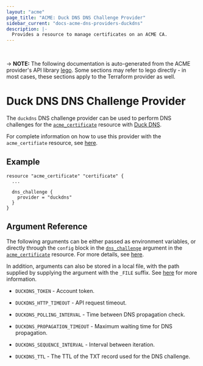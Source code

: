 ```yaml
---
layout: "acme"
page_title: "ACME: Duck DNS DNS Challenge Provider"
sidebar_current: "docs-acme-dns-providers-duckdns"
description: |-
  Provides a resource to manage certificates on an ACME CA.
---
```

<br>

-> **NOTE:** The following documentation is auto-generated from the
ACME provider's API library [lego](https://go-acme.github.io/lego/).
Some sections may refer to lego directly - in most cases, these
sections apply to the Terraform provider as well.

# Duck DNS DNS Challenge Provider

The `duckdns` DNS challenge provider can be used to perform DNS challenges for
the [`acme_certificate`][resource-acme-certificate] resource with
[Duck DNS](https://www.duckdns.org/).

[resource-acme-certificate]: /docs/providers/acme/r/certificate.html

For complete information on how to use this provider with the `acme_certifiate`
resource, see [here][resource-acme-certificate-dns-challenges].

[resource-acme-certificate-dns-challenges]: /docs/providers/acme/r/certificate.html#using-dns-challenges

## Example

```hcl
resource "acme_certificate" "certificate" {
  ...

  dns_challenge {
    provider = "duckdns"
  }
}
```
## Argument Reference

The following arguments can be either passed as environment variables, or
directly through the `config` block in the
[`dns_challenge`][resource-acme-certificate-dns-challenge-arg] argument in the
[`acme_certificate`][resource-acme-certificate] resource. For more details, see
[here][resource-acme-certificate-dns-challenges].

[resource-acme-certificate-dns-challenge-arg]: /docs/providers/acme/r/certificate.html#dns_challenge

In addition, arguments can also be stored in a local file, with the path
supplied by supplying the argument with the `_FILE` suffix. See
[here][acme-certificate-file-arg-example] for more information.

[acme-certificate-file-arg-example]: /docs/providers/acme/r/certificate.html#using-variable-files-for-provider-arguments

* `DUCKDNS_TOKEN` - Account token.

* `DUCKDNS_HTTP_TIMEOUT` - API request timeout.
* `DUCKDNS_POLLING_INTERVAL` - Time between DNS propagation check.
* `DUCKDNS_PROPAGATION_TIMEOUT` - Maximum waiting time for DNS propagation.
* `DUCKDNS_SEQUENCE_INTERVAL` - Interval between iteration.
* `DUCKDNS_TTL` - The TTL of the TXT record used for the DNS challenge.


